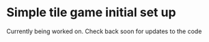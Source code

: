 # Simple tile game initial set up

Currently being worked on. Check back soon for updates to the code
